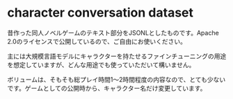 # character conversation dataset

昔作った同人ノベルゲームのテキスト部分をJSONLとしたものです。Apache 2.0のライセンスで公開しているので、ご自由にお使いください。

主には大規模言語モデルにキャラクターを持たせるファインチューニングの用途を想定していますが、どんな用途でも使っていただいて構いません。

ボリュームは、そもそも総プレイ時間1～2時間程度の内容なので、とても少ないです。ゲームとしての公開時から、キャラクター名だけ変更しています。
